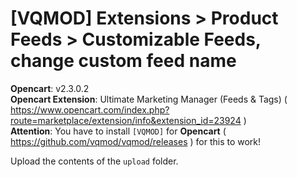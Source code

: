 # [VQMOD] Extensions > Product Feeds > Customizable Feeds, change custom feed name

**Opencart**: v2.3.0.2  
**Opencart Extension**: Ultimate Marketing Manager (Feeds & Tags) ( https://www.opencart.com/index.php?route=marketplace/extension/info&extension_id=23924 )  
**Attention**: You have to install `[VQMOD]` for **Opencart** ( https://github.com/vqmod/vqmod/releases ) for this to work!

Upload the contents of the `upload` folder.
